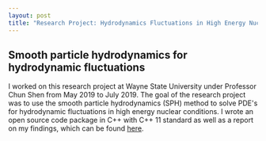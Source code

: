 ```yaml
---
layout: post
title: "Research Project: Hydrodynamics Fluctuations in High Energy Nuclear Collisions"
---
```


## Smooth particle hydrodynamics for hydrodynamic fluctuations

I worked on this research project at Wayne State University under Professor Chun Shen from May 2019 to July 2019. The goal of the research project was to use the smooth particle hydrodynamics (SPH) method to solve PDE's for hydrodynamic fluctuations in high energy nuclear conditions. I wrote an open source code package in C++ with C++ 11 standard as well as a report on my findings, which can be found [here](https://bitbucket.org/wayne_state_nuclear_theory/sph_solver/src/master/).
